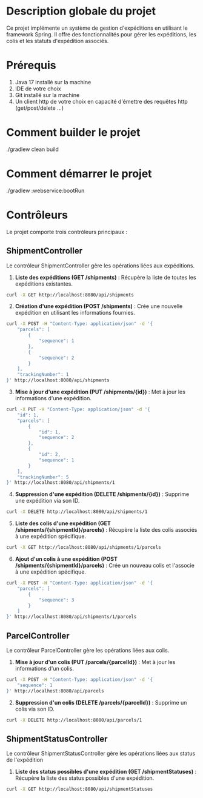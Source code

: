 # Description globale du projet

Ce projet implémente un système de gestion d'expéditions en utilisant le framework Spring.
Il offre des fonctionnalités pour gérer les expéditions, les colis et les statuts d'expédition associés.

# Prérequis

1. Java 17 installé sur la machine
2. IDE de votre choix
3. Git installé sur la machine
4. Un client http de votre choix en capacité d'émettre des requêtes http (get/post/delete ...)

# Comment builder le projet

./gradlew clean build

# Comment démarrer le projet

./gradlew :webservice:bootRun

# Contrôleurs

Le projet comporte trois contrôleurs principaux :

## ShipmentController

Le contrôleur ShipmentController gère les opérations liées aux expéditions.

1. **Liste des expéditions (GET /shipments)** : Récupère la liste de toutes les expéditions existantes.

```bash
curl -X GET http://localhost:8080/api/shipments
```

2. **Création d'une expédition (POST /shipments)** : Crée une nouvelle expédition en utilisant les informations
   fournies.

```bash
curl -X POST -H "Content-Type: application/json" -d '{
    "parcels": [
        {
            "sequence": 1
        },
        {
            "sequence": 2
        }
    ],
    "trackingNumber": 1
}' http://localhost:8080/api/shipments
```

3. **Mise à jour d'une expédition (PUT /shipments/{id})** : Met à jour les informations d'une expédition.

```bash
curl -X PUT -H "Content-Type: application/json" -d '{
    "id": 1,
    "parcels": [
        {
            "id": 1,
            "sequence": 2
        },
        {
            "id": 2,
            "sequence": 1
        }
    ],
    "trackingNumber": 5
}' http://localhost:8080/api/shipments/1
```

4. **Suppression d'une expédition (DELETE /shipments/{id})** : Supprime une expédition via son ID.

```bash
curl -X DELETE http://localhost:8080/api/shipments/1
```

5. **Liste des colis d'une expédition (GET /shipments/{shipmentId}/parcels)** : Récupère la liste des colis associés à
   une expédition spécifique.

```bash
curl -X GET http://localhost:8080/api/shipments/1/parcels
```

6. **Ajout d'un colis à une expédition (POST /shipments/{shipmentId}/parcels)** : Crée un nouveau colis et l'associe à
   une expédition spécifique.

```bash
curl -X POST -H "Content-Type: application/json" -d '{
    "parcels": [
        {
            "sequence": 3
        }
    ]
}' http://localhost:8080/api/shipments/1/parcels
```

## ParcelController

Le contrôleur ParcelController gère les opérations liées aux colis.

1. **Mise à jour d'un colis (PUT /parcels/{parcelId})** : Met à jour les informations d'un colis.

```bash
curl -X POST -H "Content-Type: application/json" -d '{
    "sequence": 1
}' http://localhost:8080/api/parcels
```

2. **Suppression d'un colis (DELETE /parcels/{parcelId})** : Supprime un colis via son ID.

```bash
curl -X DELETE http://localhost:8080/api/parcels/1
```

## ShipmentStatusController

Le contrôleur ShipmentStatusController gère les opérations liées aux status de l'expédition

1. **Liste des status possibles d'une expédition (GET /shipmentStatuses)** : Récupère la liste des status possibles
   d'une expédition.
```bash
curl -X GET http://localhost:8080/api/shipmentStatuses
```